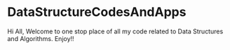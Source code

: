 # DataStructureCodesAndApps
Hi All, Welcome to one stop place of all my code related to Data Structures and Algorithms. Enjoy!!
